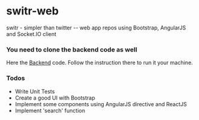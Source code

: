 # switr-web
switr - simpler than twitter -- web app repos using Bootstrap, AngularJS and Socket.IO client

### You need to clone the backend code as well

Here the [Backend] code. Follow the instruction there to run it your machine.

### Todos
- Write Unit Tests
- Create a good UI with Bootstrap
- Implement some components using AngularJS directive and ReactJS
- Implement 'search' function


[Backend]: <https://github.com/sigit-prayoga/switr-backend>
